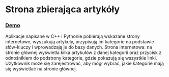 # Strona zbierająca artykóły

### [Demo]

Aplikacje napisane w C++ i Pythonie pobierają wskazane strony internetowe, wyszukują artykuły, przypisują im kategorie na podstawie słów-kluczy i wprowadzają je do bazy danych.
Strona internetowa: na stronie głównej wyświetla kilka artykułów z danej kategorii oraz przycisk z odnośnikiem do podstrony kategorie, gdzie pokazują się wszystkie linki. Użytkownik może się zarejestrować, aby mógł wybrać, jakie kategorie mają się wyświetlać na stronie głównej.

[Demo]: <https://lpusto.000webhostapp.com>
